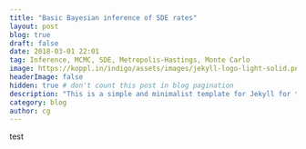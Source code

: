 ```yaml
---
title: "Basic Bayesian inference of SDE rates"
layout: post
blog: true
draft: false
date: 2018-03-01 22:01
tag: Inference, MCMC, SDE, Metropolis-Hastings, Monte Carlo
image: https://koppl.in/indigo/assets/images/jekyll-logo-light-solid.png
headerImage: false
hidden: true # don't count this post in blog pagination
description: "This is a simple and minimalist template for Jekyll for those who likes to eat noodlees."
category: blog
author: cg
---
```


test




